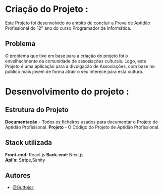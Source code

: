 # Criação do Projeto : 
Este Projeto foi desenvolvido no ambito de concluir a Prova de Aptidão Profissional do 12º ano do curso Programador de informática.

## Problema
O problema que tive em base para a criação do projeto foi o envelhecimento da comunidade de assosiações culturais.
Logo, este Projeto é uma aplicação para a divulgação de Associações, com base no público mais jovem de forma atrair o seu interece para esta cultura.



# Desenvolvimento do projeto : 

## Estrutura do Projeto 

**Documentação** - Todos os ficheiros usados para documentar o Projeto de Aptidão Profisisonal.
**Projeto** - O Código do Projeto de Aptidão Profissional.

## Stack utilizada

**Front-end:** React.js
**Back-end:** Next.js  
**Api's:** Stripe,Sanity

## Autores

- [@Guttojss](https://www.github.com/Guttojss)